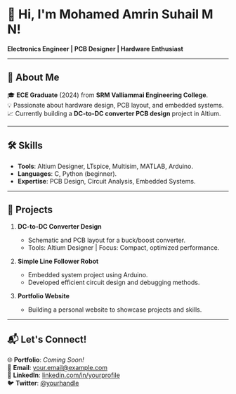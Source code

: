 # 👋 Hi, I'm Mohamed Amrin Suhail M N!  
**Electronics Engineer | PCB Designer | Hardware Enthusiast**

---

## 🚀 About Me  
🎓 **ECE Graduate** (2024) from **SRM Valliammai Engineering College**.  
💡 Passionate about hardware design, PCB layout, and embedded systems.  
📈 Currently building a **DC-to-DC converter PCB design** project in Altium.  

---

## 🛠️ Skills  
- **Tools**: Altium Designer, LTspice, Multisim, MATLAB, Arduino.  
- **Languages**: C, Python (beginner).  
- **Expertise**: PCB Design, Circuit Analysis, Embedded Systems.  

---

## 💼 Projects  
1. **DC-to-DC Converter Design**  
   - Schematic and PCB layout for a buck/boost converter.  
   - Tools: Altium Designer | Focus: Compact, optimized performance.  

2. **Simple Line Follower Robot**  
   - Embedded system project using Arduino.  
   - Developed efficient circuit design and debugging methods.  

3. **Portfolio Website**  
   - Building a personal website to showcase projects and skills.  

---

## 📬 Let's Connect!  
🌐 **Portfolio**: *Coming Soon!*  
📧 **Email**: [your.email@example.com](mohamedamrinsuhail@gmail.com)  
🔗 **LinkedIn**: [linkedin.com/in/yourprofile](https://linkedin.com/in/yourprofile)  
🐦 **Twitter**: [@yourhandle](https://twitter.com/yourhandle)  
